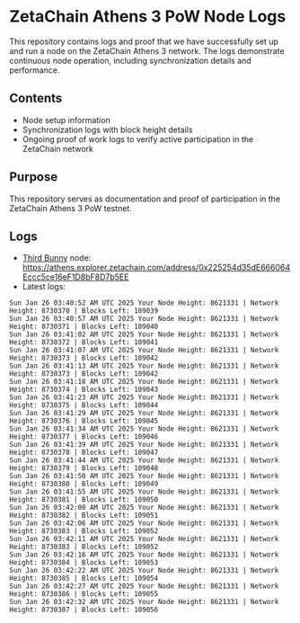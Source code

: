 # ZetaChain Athens 3 PoW Node Logs
This repository contains logs and proof that we have successfully set up and run a node on the ZetaChain Athens 3 network. The logs demonstrate continuous node operation, including synchronization details and performance.

## Contents
- Node setup information
- Synchronization logs with block height details
- Ongoing proof of work logs to verify active participation in the ZetaChain network

## Purpose
This repository serves as documentation and proof of participation in the ZetaChain Athens 3 PoW testnet.

## Logs

- [Third Bunny](https://thirdbunny.xyz/) node: https://athens.explorer.zetachain.com/address/0x225254d35dE666064Eccc5ce16eF1D8bF8D7b5EE
- Latest logs:
```
Sun Jan 26 03:40:52 AM UTC 2025 Your Node Height: 8621331 | Network Height: 8730370 | Blocks Left: 109039
Sun Jan 26 03:40:57 AM UTC 2025 Your Node Height: 8621331 | Network Height: 8730371 | Blocks Left: 109040
Sun Jan 26 03:41:02 AM UTC 2025 Your Node Height: 8621331 | Network Height: 8730372 | Blocks Left: 109041
Sun Jan 26 03:41:07 AM UTC 2025 Your Node Height: 8621331 | Network Height: 8730373 | Blocks Left: 109042
Sun Jan 26 03:41:13 AM UTC 2025 Your Node Height: 8621331 | Network Height: 8730373 | Blocks Left: 109042
Sun Jan 26 03:41:18 AM UTC 2025 Your Node Height: 8621331 | Network Height: 8730374 | Blocks Left: 109043
Sun Jan 26 03:41:23 AM UTC 2025 Your Node Height: 8621331 | Network Height: 8730375 | Blocks Left: 109044
Sun Jan 26 03:41:29 AM UTC 2025 Your Node Height: 8621331 | Network Height: 8730376 | Blocks Left: 109045
Sun Jan 26 03:41:34 AM UTC 2025 Your Node Height: 8621331 | Network Height: 8730377 | Blocks Left: 109046
Sun Jan 26 03:41:39 AM UTC 2025 Your Node Height: 8621331 | Network Height: 8730378 | Blocks Left: 109047
Sun Jan 26 03:41:44 AM UTC 2025 Your Node Height: 8621331 | Network Height: 8730379 | Blocks Left: 109048
Sun Jan 26 03:41:50 AM UTC 2025 Your Node Height: 8621331 | Network Height: 8730380 | Blocks Left: 109049
Sun Jan 26 03:41:55 AM UTC 2025 Your Node Height: 8621331 | Network Height: 8730381 | Blocks Left: 109050
Sun Jan 26 03:42:00 AM UTC 2025 Your Node Height: 8621331 | Network Height: 8730382 | Blocks Left: 109051
Sun Jan 26 03:42:06 AM UTC 2025 Your Node Height: 8621331 | Network Height: 8730383 | Blocks Left: 109052
Sun Jan 26 03:42:11 AM UTC 2025 Your Node Height: 8621331 | Network Height: 8730383 | Blocks Left: 109052
Sun Jan 26 03:42:16 AM UTC 2025 Your Node Height: 8621331 | Network Height: 8730384 | Blocks Left: 109053
Sun Jan 26 03:42:22 AM UTC 2025 Your Node Height: 8621331 | Network Height: 8730385 | Blocks Left: 109054
Sun Jan 26 03:42:27 AM UTC 2025 Your Node Height: 8621331 | Network Height: 8730386 | Blocks Left: 109055
Sun Jan 26 03:42:32 AM UTC 2025 Your Node Height: 8621331 | Network Height: 8730387 | Blocks Left: 109056
```
